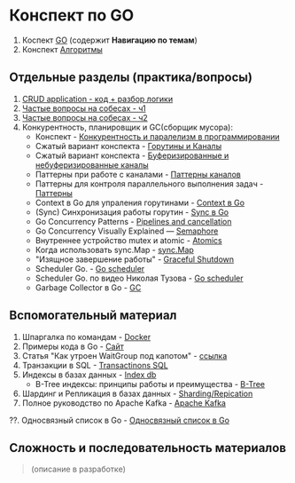 # Конспект по GO

1. Коспект [GO](Sprint_1/mt_cs_GO.md) (содержит **Навигацию по темам**)
2. Конспект [Алгоритмы](Sprint_1/algo_cs_go.md)

## Отдельные разделы (практика/вопросы)

1. [CRUD application - код + разбор логики](Sprint_1/crud_about_sh.md)  
2. [Частые вопросы на собесах - ч1](Sprint_1/i_questions_cs_go.md)
3. [Частые вопросы на собесах - ч2](Sprint_1/ii_questions_cs_go.md)
4. Конкурентность, планировщик и GC(сборщик мусора):
    - Конспект - [Конкурентность и паралелизм в программировании](Sprint_1/paral_concur_cs_GO.md)
    - Сжатый вариант конспекта - [Горутины и Каналы](Sprint_1/sh_goroutine_chan.md)
    - Сжатый вариант конспекта - [Буферизированные и небуферизированные каналы](Sprint_1/sh_channels.md)
    - Паттерны при работе с каналами - [Паттерны каналов](Sprint_1/patterns_channel_go.md)
    - Паттерны для контроля параллельного выполнения задач - [Паттерны](Sprint_1/patterns_time_go.md)
    - Context в Go для упраления горутинами - [Context в Go](Sprint_1/сontext_go.md)
    - (Sync) Синхронизация работы горутин - [Sync в Go](Sprint_1/sync_go.md)
    - Go Concurrency Patterns - [Pipelines and cancellation](Sprint_1/piplines_cancellation_go.md)
    - Go Concurrency Visually Explained — [Semaphore](Sprint_1/semaphore_go.md)
    - Внутреннее устройство mutex и atomic - [Atomics](Sprint_1/atomics_go.md)
    - Когда использовать sync.Map - [sync.Map](Sprint_1/syncmap_go.md)
    - "Изящное завершение работы" - [Graceful Shutdown](Sprint_1/graceful_shutdown_go.md)
    - Scheduler Go. - [Go scheduler](Sprint_1/scheduler_go.md)
    - Scheduler Go. по видео Николая Тузова - [Go scheduler](Sprint_1/schedule_go_.md)
    - Garbage Collector в Go - [GC](Sprint_1/gc_go.md)

## Вспомогательный материал

1. Шпаргалка по командам - [Docker](Sprint_1/cs_docker.md)
2. Примеры кода в Go - [Сайт](https://gobyexample.com.ru/)
3. Статья "Как утроен WaitGroup под капотом" - [ссылка](https://www.pixelstech.net/article/1682509796-Understand-GoLang-WaitGroup-internals-and-how-it-works)
4. Транзакции в SQL - [Transactinons SQL](Sprint_1/transactions_db.md)
5. Индексы в базах данных - [Index db](Sprint_1/index_db.md)
    - B-Tree индексы: принципы работы и преимущества - [B-Tree](Sprint_1/btree_index.md)
6. Шардинг и Репликация в базах данных - [Sharding/Repication](Sprint_1/sharding_replication_db.md)
7. Полное руководство по Apache Kafka - [Apache Kafka](Sprint_1/kafka_go.md)

??. Односвязный список в Go - [Односвязный список в Go](Sprint_1/one_list_go.md)

## Сложность и последовательность материалов

> (описание в разработке)
